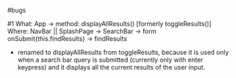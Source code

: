 #bugs

#1
What: App -> method: displayAllResults() [formerly toggleResults()]
Where: NavBar || SplashPage -> SearchBar -> form onSubmit{this.findResults} -> findResults

- renamed to displayAllResults from toggleResults, because it is used only when a search bar query is submitted (currently only with enter keypress) and it displays all the current results of the user input.

